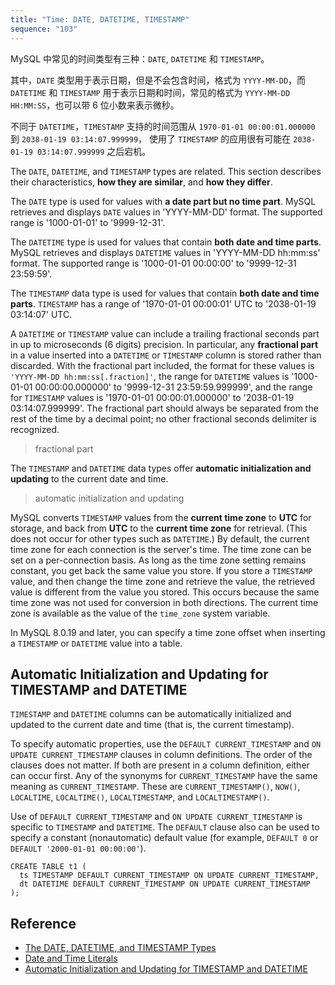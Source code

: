 ```yaml
---
title: "Time: DATE, DATETIME, TIMESTAMP"
sequence: "103"
---
```


MySQL 中常见的时间类型有三种：`DATE`, `DATETIME` 和 `TIMESTAMP`。

其中，`DATE` 类型用于表示日期，但是不会包含时间，格式为 `YYYY-MM-DD`，而 `DATETIME` 和 `TIMESTAMP` 用于表示日期和时间，常见的格式为 `YYYY-MM-DD HH:MM:SS`，也可以带 6 位小数来表示微秒。

不同于 `DATETIME`，`TIMESTAMP` 支持的时间范围从 `1970-01-01 00:00:01.000000` 到 `2038-01-19 03:14:07.999999`，
使用了 `TIMESTAMP` 的应用很有可能在 `2038-01-19 03:14:07.999999` 之后宕机。

The `DATE`, `DATETIME`, and `TIMESTAMP` types are related.
This section describes their characteristics, **how they are similar**, and **how they differ**.

The `DATE` type is used for values with **a date part but no time part**.
MySQL retrieves and displays `DATE` values in 'YYYY-MM-DD' format.
The supported range is '1000-01-01' to '9999-12-31'.

The `DATETIME` type is used for values that contain **both date and time parts**.
MySQL retrieves and displays `DATETIME` values in 'YYYY-MM-DD hh:mm:ss' format.
The supported range is '1000-01-01 00:00:00' to '9999-12-31 23:59:59'.

The `TIMESTAMP` data type is used for values that contain **both date and time parts**.
`TIMESTAMP` has a range of '1970-01-01 00:00:01' UTC to '2038-01-19 03:14:07' UTC.

A `DATETIME` or `TIMESTAMP` value can include a trailing fractional seconds part in up to microseconds (6 digits) precision.
In particular, any **fractional part** in a value inserted into a `DATETIME` or `TIMESTAMP` column is stored rather than discarded.
With the fractional part included, the format for these values is `'YYYY-MM-DD hh:mm:ss[.fraction]'`,
the range for `DATETIME` values is '1000-01-01 00:00:00.000000' to '9999-12-31 23:59:59.999999',
and the range for `TIMESTAMP` values is '1970-01-01 00:00:01.000000' to '2038-01-19 03:14:07.999999'.
The fractional part should always be separated from the rest of the time by a decimal point;
no other fractional seconds delimiter is recognized.

> fractional part

The `TIMESTAMP` and `DATETIME` data types offer **automatic initialization and updating** to the current date and time.

> automatic initialization and updating

MySQL converts `TIMESTAMP` values from the **current time zone** to **UTC** for storage,
and back from **UTC** to the **current time zone** for retrieval.
(This does not occur for other types such as `DATETIME`.)
By default, the current time zone for each connection is the server's time.
The time zone can be set on a per-connection basis.
As long as the time zone setting remains constant, you get back the same value you store.
If you store a `TIMESTAMP` value, and then change the time zone and retrieve the value,
the retrieved value is different from the value you stored.
This occurs because the same time zone was not used for conversion in both directions.
The current time zone is available as the value of the `time_zone` system variable.

In MySQL 8.0.19 and later, you can specify a time zone offset
when inserting a `TIMESTAMP` or `DATETIME` value into a table.

## Automatic Initialization and Updating for TIMESTAMP and DATETIME

`TIMESTAMP` and `DATETIME` columns can be automatically initialized and updated to the current date and time
(that is, the current timestamp).

To specify automatic properties, use the `DEFAULT CURRENT_TIMESTAMP` and `ON UPDATE CURRENT_TIMESTAMP` clauses in column definitions.
The order of the clauses does not matter.
If both are present in a column definition, either can occur first.
Any of the synonyms for `CURRENT_TIMESTAMP` have the same meaning as `CURRENT_TIMESTAMP`.
These are `CURRENT_TIMESTAMP()`, `NOW()`, `LOCALTIME`, `LOCALTIME()`, `LOCALTIMESTAMP`, and `LOCALTIMESTAMP()`.

Use of `DEFAULT CURRENT_TIMESTAMP` and `ON UPDATE CURRENT_TIMESTAMP` is specific to `TIMESTAMP` and `DATETIME`.
The `DEFAULT` clause also can be used to specify a constant (nonautomatic) default value
(for example, `DEFAULT 0` or `DEFAULT '2000-01-01 00:00:00'`).

```text
CREATE TABLE t1 (
  ts TIMESTAMP DEFAULT CURRENT_TIMESTAMP ON UPDATE CURRENT_TIMESTAMP,
  dt DATETIME DEFAULT CURRENT_TIMESTAMP ON UPDATE CURRENT_TIMESTAMP
);
```

## Reference

- [The DATE, DATETIME, and TIMESTAMP Types](https://dev.mysql.com/doc/refman/8.0/en/datetime.html)
- [Date and Time Literals](https://dev.mysql.com/doc/refman/8.0/en/date-and-time-literals.html)
- [Automatic Initialization and Updating for TIMESTAMP and DATETIME](https://dev.mysql.com/doc/refman/8.0/en/timestamp-initialization.html)

